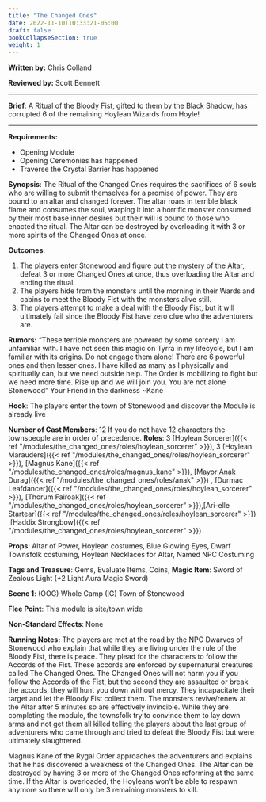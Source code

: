 ```yaml
---
title: "The Changed Ones"
date: 2022-11-10T10:33:21-05:00
draft: false
bookCollapseSection: true
weight: 1
---
```


**Written by:** Chris Colland

**Reviewed by:** Scott Bennett

---

**Brief**: A Ritual of the Bloody Fist, gifted to them by the Black Shadow, has corrupted 6 of the remaining Hoylean Wizards from Hoyle!

------

 **Requirements:**

- Opening Module
- Opening Ceremonies has happened
- Traverse the Crystal Barrier has happened

**Synopsis**: The Ritual of the Changed Ones requires the sacrifices of 6 souls who are willing to submit themselves for a promise of power. They are bound to an altar and changed forever. The altar roars in terrible black flame and consumes the soul, warping it into a horrific monster consumed by their most base inner desires but their will is bound to those who enacted the ritual. The Altar can be destroyed by overloading it with 3 or more spirits of the Changed Ones at once.

**Outcomes**: 

1. The players enter Stonewood and figure out the mystery of the Altar, defeat 3 or more Changed Ones at once, thus overloading the Altar and ending the ritual.
2. The players hide from the monsters until the morning in their Wards and cabins to meet the Bloody Fist with the monsters alive still.
3. The players attempt to make a deal with the Bloody Fist, but it will ultimately fail since the Bloody Fist have zero clue who the adventurers are.

**Rumors:** “These terrible monsters are powered by some sorcery I am unfamiliar with. I have not seen this magic on Tyrra in my lifecycle, but I am familiar with its origins. Do not engage them alone! There are 6 powerful ones and then lesser ones. I have killed as many as I physically and spiritually can, but we need outside help. The Order is mobilizing to fight but we need more time. Rise up and we will join you. You are not alone Stonewood”
 Your Friend in the darkness  ~Kane

**Hook**: The players enter the town of Stonewood and discover the Module is already live

**Number of Cast Members**: 12 If you do not have 12 characters the townspeople are in order of precedence. 
**Roles**: 3 [Hoylean Sorcerer]({{< ref "/modules/the_changed_ones/roles/hoylean_sorcerer" >}}), 3 [Hoylean Marauders]({{< ref "/modules/the_changed_ones/roles/hoylean_sorcerer" >}}), [Magnus Kane]({{< ref "/modules/the_changed_ones/roles/magnus_kane" >}}),  [Mayor Anak Durag]({{< ref "/modules/the_changed_ones/roles/anak" >}}) , [Durmac Leafdancer]({{< ref "/modules/the_changed_ones/roles/hoylean_sorcerer" >}}), [Thorum Fairoak]({{< ref "/modules/the_changed_ones/roles/hoylean_sorcerer" >}}),[Ari-elle Startear]({{< ref "/modules/the_changed_ones/roles/hoylean_sorcerer" >}})  ,[Haddix Strongbow]({{< ref "/modules/the_changed_ones/roles/hoylean_sorcerer" >}}) 

**Props**: Altar of Power, Hoylean costumes, Blue Glowing Eyes, Dwarf Townsfolk costuming, Hoylean Necklaces for Altar, Named NPC Costuming

**Tags and Treasure**: Gems, Evaluate Items, Coins, **Magic Item**: Sword of Zealous Light (+2 Light Aura Magic Sword)

**Scene 1**: (OOG) Whole Camp (IG) Town of Stonewood

**Flee Point**: This module is site/town wide

**Non-Standard Effects**: None

**Running Notes:** The players are met at the road by the NPC Dwarves of Stonewood who explain that while they are living under the rule of the Bloody Fist, there is peace. They plead for the characters to follow the Accords of the Fist. These accords are enforced by supernatural creatures called The Changed Ones. The Changed Ones will not harm you if you follow the Accords of the Fist, but the second they are assaulted or break the accords, they will hunt you down without mercy. They incapacitate their target and let the Bloody Fist collect them. The monsters revive/renew at the Altar after 5 minutes so are effectively invincible. While they are completing the module, the townsfolk try to convince them to lay down arms and not get them all killed telling the players about the last group of adventurers who came through and tried to defeat the Bloody Fist but were ultimately slaughtered.

Magnus Kane of the Rygal Order approaches the adventurers and explains that he has discovered a weakness of the Changed Ones. The Altar can be destroyed by having 3 or more of the Changed Ones reforming at the same time. If the Altar is overloaded, the Hoyleans won’t be able to respawn anymore so there will only be 3 remaining monsters to kill. 